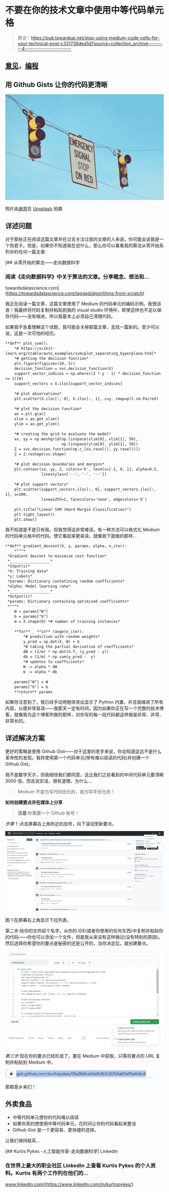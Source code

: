 # 不要在你的技术文章中使用中等代码单元格

> 原文：<https://pub.towardsai.net/stop-using-medium-code-cells-for-your-technical-post-c331736dea5d?source=collection_archive---------4----------------------->

## [意见](https://towardsai.net/p/category/opinion)，[编程](https://towardsai.net/p/category/programming)

## 用 Github Gists 让你的代码更清晰

![](img/c2384161db55e46c9ab6ccf1e6a3964d.png)

照片由[谢恩](https://unsplash.com/@theyshane?utm_source=medium&utm_medium=referral)在 [Unsplash](https://unsplash.com?utm_source=medium&utm_medium=referral) 拍摄

## 详述问题

对于那些正在阅读这篇文章并在过去关注过我的文章的人来说，你可能会说我是一个伪君子。但是，如果你不知道我在说什么，那么你可以看看我的算法从零开始系列中的任何一篇文章:

[](https://towardsdatascience.com/tagged/algorithms-from-scratch) [## 从零开始的算法——走向数据科学

### 阅读《走向数据科学》中关于算法的文章。分享概念、想法和…

towardsdatascience.com](https://towardsdatascience.com/tagged/algorithms-from-scratch) 

我正在阅读一篇文章，这篇文章使用了 Medium 的代码单元的编码示例。我很沮丧！我最终将代码复制并粘贴到我的 visual studio 环境中，即使这样也不足以保存代码——没有缩进，所以我基本上必须自己清理代码。

如果我不急着理解这个话题，我可能会关掉那篇文章，去找一篇新的。至少可以说，这是一次可怕的经历。

```
**def** plot_svm():
    *# https://scikit-learn.org/stable/auto_examples/svm/plot_separating_hyperplane.html*
    *# getting the decision function*
    plt.figure(figsize=(10, 5))
    decision_function = svc.decision_function(X)
    support_vector_indices = np.where((2 * y - 1) * decision_function <= 1)[0]
    support_vectors = X.iloc[support_vector_indices]

    *# plot observations*
    plt.scatter(X.iloc[:, 0], X.iloc[:, 1], c=y, cmap=plt.cm.Paired)

    *# plot the decision function*
    ax = plt.gca()
    xlim = ax.get_xlim()
    ylim = ax.get_ylim()

    *# creating the grid to evaluate the model*
    xx, yy = np.meshgrid(np.linspace(xlim[0], xlim[1], 50),
                         np.linspace(ylim[0], ylim[1], 50))
    Z = svc.decision_function(np.c_[xx.ravel(), yy.ravel()])
    Z = Z.reshape(xx.shape)

    *# plot decision boundaries and margins*
    plt.contour(xx, yy, Z, colors='k', levels=[-1, 0, 1], alpha=0.5,
                linestyles=['--', '-', '--'])

    *# plot support vectors*
    plt.scatter(support_vectors.iloc[:, 0], support_vectors.iloc[:, 1], s=100,
                linewidth=1, facecolors='none', edgecolors='k')

    plt.title("Linear SVM (Hard Margin Classification)")
    plt.tight_layout()
    plt.show()
```

我不知道是不是只有我，但我觉得这非常难读。有一种方法可以格式化 Medium 的代码单元格中的代码，使它看起来更易读，就像我下面做的那样…

```
**def** gradient_descent(X, y, params, alpha, n_iter): 
    *"""*
 *Gradient descent to minimize cost function*
 *__________________* 
 *Input(s)*
 *X: Training data*
 *y: Labels*
 *params: Dictionary contatining random coefficients*
 *alpha: Model learning rate*
 *__________________*
 *Output(s)*
 *params: Dictionary containing optimized coefficients*
 *"""*
    W = params["W"] 
    b = params["b"]
    m = X.shape[0] *# number of training instances* 

    **for** _ **in** range(n_iter): 
        *# prediction with random weights*
        y_pred = np.dot(X, W) + b
        *# taking the partial derivative of coefficients*
        dW = (2/m) * np.dot(X.T, (y_pred - y)) 
        db = (2/m) * np.sum(y_pred -  y)
        *# updates to coefficients*
        W -= alpha * dW
        b -= alpha * db 

    params["W"] = W
    params["b"] = b
    **return** params
```

如果你注意到了，我已经手动用粗体突出显示了 Python 内置，并且我缩进了所有内容，以便非常易读——我那天一定有时间，因为如果你正在写一个完整的技术博客，就像我为这个博客所做的那样，对你写的每一段代码都这样做是非常、非常、非常长的。

## 详述解决方案

更好的策略是使用 Github Gist——对于这里的老手来说，你会知道这远不是什么革命性的发现。我将使用第一个代码单元(带有难以阅读的代码)并创建一个 Github Gist。

我不是数学天才，但我相信我们都同意，这比我们之前看到的中间代码单元要清晰 3000 倍。而且说实话，很有道理，为什么…

> Medium 不是为写代码优化的，是为写手优化的！

**如何创建要点并在媒体上分享**

> **注意**:你需要一个 Github 账号！

*步骤 1* :点击屏幕右上角附近的加号，向下滚动至新要点。

![](img/606c504d6da900d15e4bcefdd895b68b.png)

图 1:在屏幕右上角显示下拉列表。

第二步:给你的文件起个名字，从你的 IDE(或者你使用的任何东西)中复制并粘贴你的代码——你也可以添加一个文件，但是我从来没有这样做过(没有特别的原因)。然后选择你希望你的要点是秘密的还是公开的，当你决定后，就创建要点。

![](img/dae0db6c07278f0d54094cf89e8a2d71.png)

*第三步*:现在你的要点已经形成了。要在 Medium 中获取，只需将要点的 URL 复制并粘贴到 Medium 中。

![](img/f2a548d0c75a24a3c8f8cde178e94462.png)

那都是乡亲们！

## 外卖食品

*   中等代码单元使你的代码难以阅读
*   如果你真的想使用中等代码单元，花时间让你的代码看起来整洁
*   Github Gist 是一个更容易、更快捷的选择。

让我们保持联系…

[](https://www.linkedin.com/in/kurtispykes/) [## Kurtis Pykes -人工智能作家-走向数据科学| LinkedIn

### 在世界上最大的职业社区 LinkedIn 上查看 Kurtis Pykes 的个人资料。Kurtis 有两个工作列在他们的…

www.linkedin.com](https://www.linkedin.com/in/kurtispykes/)